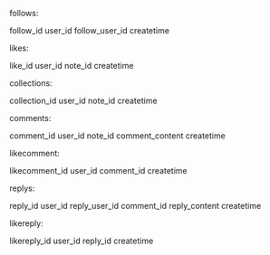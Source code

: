 follows:

follow_id user_id follow_user_id createtime

likes:

like_id user_id note_id createtime

collections:

collection_id user_id note_id createtime

comments:

comment_id user_id note_id comment_content createtime 

likecomment:

likecomment_id user_id comment_id createtime

replys:

reply_id user_id reply_user_id comment_id reply_content createtime

likereply:

likereply_id user_id reply_id createtime
